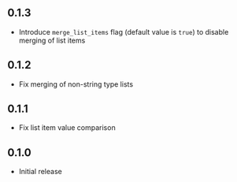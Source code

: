 ## 0.1.3

- Introduce `merge_list_items` flag (default value is `true`) to disable merging of list items

## 0.1.2

- Fix merging of non-string type lists

## 0.1.1

- Fix list item value comparison

## 0.1.0

- Initial release
